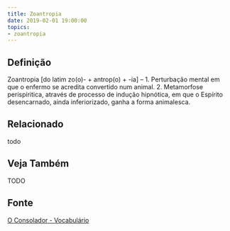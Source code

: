 ```yaml
---
title: Zoantropia
date: 2019-02-01 19:00:00
topics:
- zoantropia
---
```


## Definição
Zoantropia [do latim zo(o)- + antrop(o) + -ia] – 1. Perturbação mental em que o
enfermo se acredita convertido num animal. 2. Metamorfose perispíritica,
através de processo de indução hipnótica, em que o Espírito desencarnado, ainda
inferiorizado, ganha a forma animalesca. 

## Relacionado
todo

## Veja Também
TODO

## Fonte
[O Consolador - Vocabulário](http://www.oconsolador.com.br/linkfixo/vocabulario/principal.html)
